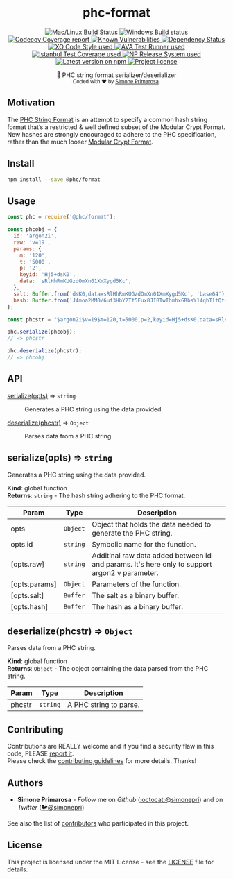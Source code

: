 <h1 align="center">
  <b>phc-format</b>
</h1>
<p align="center">
  <!-- CI - TravisCI -->
  <a href="https://travis-ci.org/simonepri/phc-format">
    <img src="https://img.shields.io/travis/simonepri/phc-format/master.svg?label=MacOS%20%26%20Linux" alt="Mac/Linux Build Status" />
  </a>
  <!-- CI - AppVeyor -->
  <a href="https://ci.appveyor.com/project/simonepri/phc-format">
    <img src="https://img.shields.io/appveyor/ci/simonepri/phc-format/master.svg?label=Windows" alt="Windows Build status" />
  </a>
  <!-- Coverage - Codecov -->
  <a href="https://codecov.io/gh/simonepri/phc-format">
    <img src="https://img.shields.io/codecov/c/github/simonepri/phc-format/master.svg" alt="Codecov Coverage report" />
  </a>
  <!-- DM - Snyk -->
  <a href="https://snyk.io/test/github/simonepri/phc-format?targetFile=package.json">
    <img src="https://snyk.io/test/github/simonepri/phc-format/badge.svg?targetFile=package.json" alt="Known Vulnerabilities" />
  </a>
  <!-- DM - David -->
  <a href="https://david-dm.org/simonepri/phc-format">
    <img src="https://david-dm.org/simonepri/phc-format/status.svg" alt="Dependency Status" />
  </a>

  <br/>

  <!-- Code Style - XO-Prettier -->
  <a href="https://github.com/xojs/xo">
    <img src="https://img.shields.io/badge/code_style-XO+Prettier-5ed9c7.svg" alt="XO Code Style used" />
  </a>
  <!-- Test Runner - AVA -->
  <a href="https://github.com/avajs/ava">
    <img src="https://img.shields.io/badge/test_runner-AVA-fb3170.svg" alt="AVA Test Runner used" />
  </a>
  <!-- Test Coverage - Istanbul -->
  <a href="https://github.com/istanbuljs/nyc">
    <img src="https://img.shields.io/badge/test_coverage-NYC-fec606.svg" alt="Istanbul Test Coverage used" />
  </a>
  <!-- Release System - np -->
  <a href="https://github.com/sindresorhus/np">
    <img src="https://img.shields.io/badge/release_system-np-6c8784.svg" alt="NP Release System used" />
  </a>

  <br/>

  <!-- Version - npm -->
  <a href="https://www.npmjs.com/package/phc-format">
    <img src="https://img.shields.io/npm/v/phc-format.svg" alt="Latest version on npm" />
  </a>
  <!-- License - MIT -->
  <a href="https://github.com/simonepri/phc-format#license">
    <img src="https://img.shields.io/github/license/simonepri/phc-format.svg" alt="Project license" />
  </a>
</p>
<p align="center">
  📝 PHC string format serializer/deserializer

  <br/>

  <sub>
    Coded with ❤️ by <a href="#authors">Simone Primarosa</a>.
  </sub>
</p>

## Motivation
The [PHC String Format](https://github.com/P-H-C/phc-string-format/blob/master/phc-sf-spec.md) is an attempt to specify a common hash string format that’s a restricted & well defined subset of the Modular Crypt Format. New hashes are strongly encouraged to adhere to the PHC specification, rather than the much looser [Modular Crypt Format](https://github.com/ademarre/binary-mcf).

## Install

```bash
npm install --save @phc/format
```

## Usage

```js
const phc = require('@phc/format');

const phcobj = {
  id: 'argon2i',
  raw: 'v=19',
  params: {
    m: '120',
    t: '5000',
    p: '2',
    keyid: 'Hj5+dsK0',
    data: 'sRlHhRmKUGzdOmXn01XmXygd5Kc',
  },
  salt: Buffer.from('dsK0,data=sRlHhRmKUGzdOmXn01XmXygd5Kc', 'base64'),
  hash: Buffer.from('J4moa2MM0/6uf3HbY2Tf5Fux8JIBTwIhmhxGRbsY14qhTltQt+Vw3b7tcJNEbk8ium8AQfZeD4tabCnNqfkD1g', 'base64'),
};

const phcstr = "$argon2i$v=19$m=120,t=5000,p=2,keyid=Hj5+dsK0,data=sRlHhRmKUGzdOmXn01XmXygd5Kc$iHSDPHzUhPzK7rCcJgOFfg$J4moa2MM0/6uf3HbY2Tf5Fux8JIBTwIhmhxGRbsY14qhTltQt+Vw3b7tcJNEbk8ium8AQfZeD4tabCnNqfkD1g";

phc.serialize(phcobj);
// => phcstr

phc.deserialize(phcstr);
// => phcobj
```

## API

<dl>
<dt><a href="#serialize">serialize(opts)</a> ⇒ <code>string</code></dt>
<dd><p>Generates a PHC string using the data provided.</p>
</dd>
<dt><a href="#deserialize">deserialize(phcstr)</a> ⇒ <code>Object</code></dt>
<dd><p>Parses data from a PHC string.</p>
</dd>
</dl>

<a name="serialize"></a>

## serialize(opts) ⇒ <code>string</code>
Generates a PHC string using the data provided.

**Kind**: global function  
**Returns**: <code>string</code> - The hash string adhering to the PHC format.  

| Param | Type | Description |
| --- | --- | --- |
| opts | <code>Object</code> | Object that holds the data needed to generate the PHC string. |
| opts.id | <code>string</code> | Symbolic name for the function. |
| [opts.raw] | <code>string</code> | Additinal raw data added between id and params. It's here only to support argon2 v parameter. |
| [opts.params] | <code>Object</code> | Parameters of the function. |
| [opts.salt] | <code>Buffer</code> | The salt as a binary buffer. |
| [opts.hash] | <code>Buffer</code> | The hash as a binary buffer. |

<a name="deserialize"></a>

## deserialize(phcstr) ⇒ <code>Object</code>
Parses data from a PHC string.

**Kind**: global function  
**Returns**: <code>Object</code> - The object containing the data parsed from the PHC string.  

| Param | Type | Description |
| --- | --- | --- |
| phcstr | <code>string</code> | A PHC string to parse. |

## Contributing
Contributions are REALLY welcome and if you find a security flaw in this code, PLEASE [report it](https://github.com/simonepri/phc-format/issues/new).  
Please check the [contributing guidelines](.github/contributing.md) for more details. Thanks!

## Authors
- **Simone Primarosa** -  *Follow* me on *Github* ([:octocat:@simonepri](https://github.com/simonepri)) and on  *Twitter* ([🐦@simonepri](http://twitter.com/intent/user?screen_name=simoneprimarosa))

See also the list of [contributors](https://github.com/simonepri/phc-format/contributors) who participated in this project.

## License
This project is licensed under the MIT License - see the [LICENSE](https://github.com/simonepri/phc-format/LICENSE) file for details.
